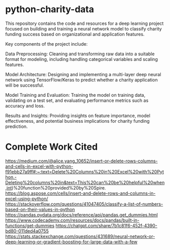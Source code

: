 # python-charity-data 

This repository contains the code and resources for a deep learning project focused on building and training a neural network model to classify charity funding success based on organizational and application features.

Key components of the project include:

Data Preprocessing:
Cleaning and transforming raw data into a suitable format for modeling, including handling categorical variables and scaling features.

Model Architecture:
Designing and implementing a multi-layer deep neural network using TensorFlow/Keras to predict whether a charity application will be successful.

Model Training and Evaluation:
Training the model on training data, validating on a test set, and evaluating performance metrics such as accuracy and loss.

Results and Insights:
Providing insights on feature importance, model effectiveness, and potential business implications for charity funding prediction.



# Complete Work Cited

https://medium.com/@alice.yang_10652/insert-or-delete-rows-columns-and-cells-in-excel-with-python-f91ebb27a9ff#:~:text=Delete%20Columns%20in%20Excel%20with%20Python,-Deleting%20columns%20in&text=This%20can%20be%20helpful%20when,int)%20function%20provided%20by%20Spire.
https://blog.aspose.com/cells/insert-and-delete-rows-and-columns-in-excel-using-python/
https://stackoverflow.com/questions/41047405/classify-a-list-of-numbers-based-on-their-values-in-python
https://pandas.pydata.org/docs/reference/api/pandas.get_dummies.html
https://www.codecademy.com/resources/docs/pandas/built-in-functions/get-dummies
https://chatgpt.com/share/7b1c81f6-452f-4390-bd80-011ded4a0755
https://stats.stackexchange.com/questions/431689/neural-network-or-deep-learning-or-gradient-boosting-for-large-data-with-a-few
